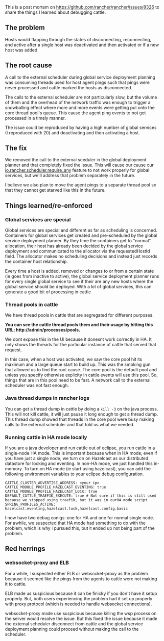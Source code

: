 This is a post mortem on https://github.com/rancher/rancher/issues/8326 to share the things I learned about debugging cattle.

## The problem
Hosts would flapping through the states of disconnecting, reconnecting, and active after a single host was deactivated and then activated or if a new host was added.

## The root cause
A call to the external scheduler during global service deployment planning was consuming threads used for host agent pings such that pings were never processed and cattle marked the hosts as disconnected.

The calls to the external scheduler are not particularly slow, but the volume of them and the overhead of the network traffic was enough to trigger a snowballing effect where more and more events were getting put onto the core thread pool's queue. This cause the agent ping events to not get processed in a timely manner. 

The issue could be reproduced by having a high number of global services (I reproduced with 20) and deactivating and then activating a host.

## The fix
We removed the call to the external sceduler in the global deployment planner and that completely fixed the issue. This will cause our cause our [io.rancher.scheduler.require_any](https://github.com/rancher/rancher/issues/7254) feature to not work properly for global services, but we'll address that problem separately in the future.

I believe we also plan to move the agent pings to a separate thread pool so that they cannot get starved like this in the future.

## Things learned/re-enforced
### Global services are special
Global services are special and different as far as scheduling is concerned. Containers for global services get created and pre-scheduled by the global service deployment planner. By they time the containers get to "normal" allocation, their host has already been decided by the global service deployment and communicated to the allocator via the requestedHostId field. The allocator makes no scheduling decisions and instead just records the container host relationship.

Every time a host is added, removed or changes to or from a certain state (ie goes from inactive to active), the global service deployment planner runs for every single global service to see if their are any new hosts where the global service should be deployed. With a lot of global services, this can generate a good bit of processing in cattle

### Thread pools in cattle
We have thread pools in cattle that are segregated for different purposes. 

**You can see the cattle thread pools them and their usage by hitting this URL: http:/<your rancher here>/admin/processes/pools.**

We dont expose this in the UI because it donesnt work correctly in HA. It only shows the threads for the particular instance of cattle that served that request.

In this case, when a host was activated, we saw the core pool hit its maximum and a large queue start to build up. This was the smoking gun that allowed us to find the root cause. The core pool is the default pool and unless you specify otherwise explicity in cattle events will use this pool. So, things that are in this pool need to be fast. A network call to the external scheduler was not fast enough.

### Java thread dumps in rancher logs
You can get a thread dump in cattle by doing a `kill -3` on the java process. This will not kill cattle, it will just pause it long enough to get a thread dump. This thread dump showed that threads in the core pool were busy making calls to the external scheduler and that told us what we needed.

### Running cattle in HA mode locally
If you are a java developer and run cattle out of eclipse, you run cattle in a single-node HA mode. This is important because when in HA mode, even if you have just a single node, we turn on on Hazelcast as our distributed datastore for locking and eventing. In non-HA mode, we just handled this in-memory. To turn on HA mode (ie start using hazelcast), you can add the following environment variables to your eclipse debug configuration.
```
CATTLE_CLUSTER_ADVERTISE_ADDRESS: <your ip>
CATTLE_MODULE_PROFILE_HAZELCAST_EVENTING: true
CATTLE_MODULE_PROFILE_HAZELCAST_LOCK: true
DEFAULT_CATTLE_TRAEFIK_EXECUTE: true # Not sure if this is still used because we stopped using traefik, but it was in ourHA mode script
SPRING_PROFILES_ACTIVE: hazelcast.eventing,hazelcast.lock,hazelcast.config.basic
```
I now have two debug conigs: one for HA and one for normal single node.
For awhile, we suspected that HA mode had something to do with the problem, which is why I pursued this, but it ended up not being part of the problem.

## Red herrings
### websocket-proxy and ELB
For a while, I suspected either ELB or websocket-proxy as the problem because it seemed like the pings from the agents to cattle were not making it to cattle.

ELB made us suspicious because it can be finicky if you don't have it setup properly. But, both users experiencing the problem had it set up properly with proxy protocol (which is needed to handle websocket connections).

websocket-proxy made use suspicious because killing the wsp process on the server would resolve the issue. But this fixed the issue because it made the external scheduler disconnect from cattle and the global service deployment planning could proceed without making the call to the scheduler.